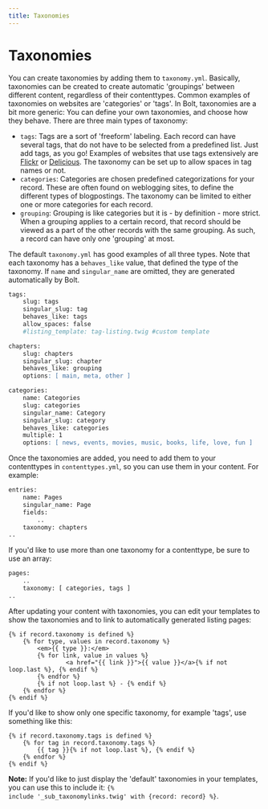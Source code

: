 ```yaml
---
title: Taxonomies
---
```

Taxonomies
==========

You can create taxonomies by adding them to `taxonomy.yml`. Basically,
taxonomies can be created to create automatic 'groupings' between different
content, regardless of their contenttypes. Common examples of taxonomies on
websites are 'categories' or 'tags'. In Bolt, taxonomies are a bit more generic:
You can define your own taxonomies, and choose how they behave. There are three
main types of taxonomy:

  - `tags`: Tags are a sort of 'freeform' labeling. Each record can have several
    tags, that do not have to be selected from a predefined list. Just add tags,
    as you go! Examples of websites that use tags extensively are
    [Flickr](http://www.flickr.com/search/?q=tag%3Akitten) or
    [Delicious](https://delicious.com/tag/kittens). The taxonomy can be set up to
    allow spaces in tag names or not.
  - `categories`: Categories are chosen predefined categorizations for your
    record. These are often found on weblogging sites, to define the different
    types of blogpostings. The taxonomy can be limited to either one or more
    categories for each record.
  - `grouping`: Grouping is like categories but it is - by definition - more
    strict. When a grouping applies to a certain record, that record should be
    viewed as a part of the other records with the same grouping. As such, a
    record can have only one 'grouping' at most.

The default `taxonomy.yml` has good examples of all three types. Note that each
taxonomy has a `behaves_like` value, that defined the type of the taxonomy. If
`name` and `singular_name` are omitted, they are generated automatically by
Bolt.

```apache
tags:
    slug: tags
    singular_slug: tag
    behaves_like: tags
    allow_spaces: false
    #listing_template: tag-listing.twig #custom template

chapters:
    slug: chapters
    singular_slug: chapter
    behaves_like: grouping
    options: [ main, meta, other ]

categories:
    name: Categories
    slug: categories
    singular_name: Category
    singular_slug: category
    behaves_like: categories
    multiple: 1
    options: [ news, events, movies, music, books, life, love, fun ]
```

Once the taxonomies are added, you need to add them to your contenttypes in
`contenttypes.yml`, so you can use them in your content. For example:

```apache
entries:
    name: Pages
    singular_name: Page
    fields:
        ..
    taxonomy: chapters
..
```

If you'd like to use more than one taxonomy for a contenttype, be sure to use an
array:

```apache
pages:
    ..
    taxonomy: [ categories, tags ]
..
```

After updating your content with taxonomies, you can edit your templates to show
the taxonomies and to link to automatically generated listing pages:

```
{% if record.taxonomy is defined %}
    {% for type, values in record.taxonomy %}
        <em>{{ type }}:</em>
        {% for link, value in values %}
                <a href="{{ link }}">{{ value }}</a>{% if not loop.last %}, {% endif %}
        {% endfor %}
        {% if not loop.last %} - {% endif %}
    {% endfor %}
{% endif %}
```

If you'd like to show only one specific taxonomy, for example 'tags', use
something like this:

```
{% if record.taxonomy.tags is defined %}
    {% for tag in record.taxonomy.tags %}
        {{ tag }}{% if not loop.last %}, {% endif %}
    {% endfor %}
{% endif %}
```

<p class="note"><strong>Note:</strong> If you'd like to just display the
'default' taxonomies in your templates, you can use this to include it: <code>{%
include '_sub_taxonomylinks.twig' with {record: record} %}</code>.</p>

